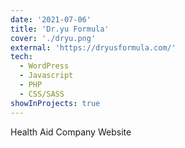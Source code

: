 ```yaml
---
date: '2021-07-06'
title: 'Dr.yu Formula'
cover: './dryu.png'
external: 'https://dryusformula.com/'
tech:
  - WordPress
  - Javascript
  - PHP
  - CSS/SASS
showInProjects: true
---
```


Health Aid Company Website
